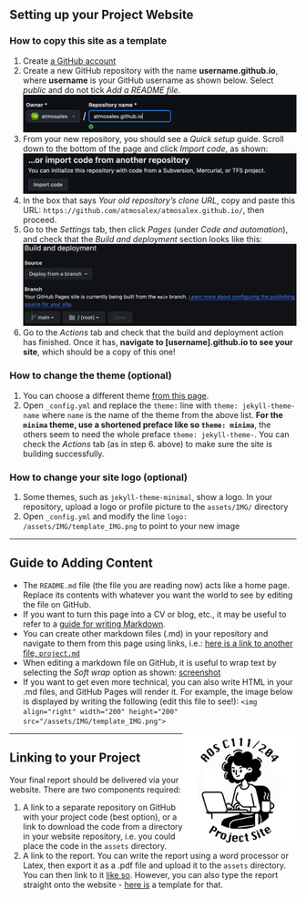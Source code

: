 ## Setting up your Project Website

### How to copy this site as a template
1.  Create [a GitHub account](https://github.com/)
2.	Create a new GitHub repository with the name **username.github.io**, where **username** is your GitHub username as shown below. Select *public* and do not tick *Add a README file*. [![screenshot][1]][1]
3.	From your new repository, you should see a *Quick setup* guide. Scroll down to the bottom of the page and click *Import code*, as shown: [![screenshot][2]][2]
4.	In the box that says *Your old repository’s clone URL*, copy and paste this URL: `https://github.com/atmosalex/atmosalex.github.io/`, then proceed.
5.	Go to the *Settings* tab, then click *Pages* (under *Code and automation*), and check that the *Build and deployment* section looks like this: [![screenshot][3]][3]
6.	Go to the *Actions* tab and check that the build and deployment action has finished. Once it has, **navigate to [username].github.io to see your site**, which should be a copy of this one!

[1]: /assets/IMG/instr_create.png
[2]: /assets/IMG/instr_import.png
[3]: /assets/IMG/instr_bd.png

### How to change the theme (optional)
1.	You can choose a different theme [from this page](https://pages.github.com/themes/).
2.	Open `_config.yml` and replace the `theme:` line with `theme: jekyll-theme-name` where `name` is the name of the theme from the above list. **For the `minima` theme, use a shortened preface like so `theme: minima`**, the others seem to need the whole preface `theme: jekyll-theme-`. You can check the *Actions* tab (as in step 6. above) to make sure the site is building successfully.

### How to change your site logo (optional)
1. Some themes, such as `jekyll-theme-minimal`, show a logo. In your repository, upload a logo or profile picture to the `assets/IMG/` directory
2. Open `_config.yml` and modify the line `logo: /assets/IMG/template_IMG.png` to point to your new image

***

## Guide to Adding Content
* The `README.md` file (the file you are reading now) acts like a home page. Replace its contents with whatever you want the world to see by editing the file on GitHub.
* If you want to turn this page into a CV or blog, etc., it may be useful to refer to a [guide for writing Markdown](https://www.markdownguide.org/basic-syntax/).
* You can create other markdown files (.md) in your repository and navigate to them from this page using links, i.e.: [here is a link to another file, `project.md`](project.md)
* When editing a markdown file on GitHub, it is useful to wrap text by selecting the *Soft wrap* option as shown: [screenshot](/assets/IMG/instr_wrap.png)
* If you want to get even more technical, you can also write HTML in your .md files, and GitHub Pages will render it. For example, the image below is displayed by writing the following (edit this file to see!): `<img align="right" width="200" height="200" src="/assets/IMG/template_IMG.png">`
<img align="right" width="200" height="200" src="/assets/IMG/template_IMG.png"> 

***

## Linking to your Project

Your final report should be delivered via your website. There are two components required:
1. A link to a separate repository on GitHub with your project code (best option), or a link to download the code from a directory in your website repository, i.e. you could place the code in the `assets` directory.
2. A link to the report. You can write the report using a word processor or Latex, then export it as a .pdf file and upload it to the `assets` directory. You can then link to it [like so](/assets/project_demo.pdf). However, you can also type the report straight onto the website - [here is](/project.md) a template for that.
